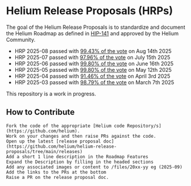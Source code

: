 # Helium Release Proposals (HRPs)

The goal of the Helium Release Proposals is to standardize and document the Helium Roadmap as defined in [HIP-141][hip-141] and approved by the Helium Community.

- HRP 2025-08 passed with [99.43% of the vote](https://heliumvote.com/hnt/proposals/8eCQRARRPm8hHK5K3wpdQrYmDhLLjVCd6eRUmzoQCubB) on Aug 14th 2025
- HRP 2025-07 passed with [97.96% of the vote](https://heliumvote.com/hnt/proposals/12ARP2XCGRaJ1NGe2aTpy6U27UuPK2mET3gcZnxnCYUf) on July 15th 2025
- HRP 2025-06 passed with [99.80% of the vote](https://heliumvote.com/hnt/proposals/EgR6bDCNQ7f1CAMvptXF4nZkxVm3jYpkpKDYiESHwcLE) on June 16th 2025
- HRP 2025-05 passed with [99.80% of the vote](https://heliumvote.com/hnt/proposals/EDKa5cN6dzNMgZXdN8f2wndxvnXzd594GG27cQQGM73A) on May 12th 2025
- HRP 2025-04 passed with [91.46% of the vote](https://heliumvote.com/hnt/proposals/BBdabMWzetMJdjoJWzxFM1dSizZXpbfoMsCJf6QkHicE) on April 3rd 2025
- HRP 2025-03 passed with [98.79% of the vote](https://heliumvote.com/hnt/proposals/JBkWorQ8waVUAH3KcTED2EhDnQ9sk54Vh2sAdcZ39YqX) on March 7th 2025

This repository is a work in progress. 

## How to Contribute

```
Fork the code of the appropriate [Helium code Repository/s](https://github.com/helium).
Work on your changes and then raise PRs against the code.
Open up the latest [release proposal doc](https://github.com/helium/helium-release-proposals/tree/main/releases)
Add a short 1 line description in the Roadmap Features
Expand the Description by filling in the headed sections
Add any associated images or content to /files/20xx-yy eg (2025-09)
Add the links to the PRs at the bottom
Raise a PR on the release proposal doc.

```

[hip-141]: https://github.com/helium/HIP/blob/main/0141-single-token-governance-and-release-proposals.md
